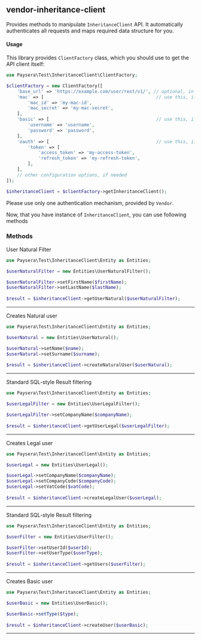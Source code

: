 
## vendor-inheritance-client

Provides methods to manipulate `InheritanceClient` API.
It automatically authenticates all requests and maps required data structure for you.

#### Usage

This library provides `ClientFactory` class, which you should use to get the API client itself:

```php
use Paysera\Test\InheritanceClient\ClientFactory;

$clientFactory = new ClientFactory([
    'base_url' => 'https://example.com/user/rest/v1/', // optional, in case you need a custom one.
    'mac' => [                                          // use this, if API requires Mac authentication.
        'mac_id' => 'my-mac-id',
        'mac_secret' => 'my-mac-secret',
    ],
    'basic' => [                                        // use this, if API requires Basic authentication.
        'username' => 'username',
        'password' => 'password',
    ],
    'oauth' => [                                        // use this, if API requires OAuth v2 authentication.
        'token' => [
            'access_token' => 'my-access-token',
            'refresh_token' => 'my-refresh-token',
        ],
    ],
    // other configuration options, if needed
]);

$inheritanceClient = $clientFactory->getInheritanceClient();
```

Please use only one authentication mechanism, provided by `Vendor`.

Now, that you have instance of `InheritanceClient`, you can use following methods
### Methods

    
User Natural Filter


```php
use Paysera\Test\InheritanceClient\Entity as Entities;

$userNaturalFilter = new Entities\UserNaturalFilter();

$userNaturalFilter->setFirstName($firstName);
$userNaturalFilter->setLastName($lastName);
    
$result = $inheritanceClient->getUserNatural($userNaturalFilter);
```
---

Creates Natural user


```php
use Paysera\Test\InheritanceClient\Entity as Entities;

$userNatural = new Entities\UserNatural();

$userNatural->setName($name);
$userNatural->setSurname($surname);
    
$result = $inheritanceClient->createNaturalUser($userNatural);
```
---


Standard SQL-style Result filtering


```php
use Paysera\Test\InheritanceClient\Entity as Entities;

$userLegalFilter = new Entities\UserLegalFilter();

$userLegalFilter->setCompanyName($companyName);
    
$result = $inheritanceClient->getUserLegal($userLegalFilter);
```
---

Creates Legal user


```php
use Paysera\Test\InheritanceClient\Entity as Entities;

$userLegal = new Entities\UserLegal();

$userLegal->setCompanyName($companyName);
$userLegal->setCompanyCode($companyCode);
$userLegal->setVatCode($vatCode);
    
$result = $inheritanceClient->createLegalUser($userLegal);
```
---


Standard SQL-style Result filtering


```php
use Paysera\Test\InheritanceClient\Entity as Entities;

$userFilter = new Entities\UserFilter();

$userFilter->setUserId($userId);
$userFilter->setUserType($userType);
    
$result = $inheritanceClient->getUsers($userFilter);
```
---

Creates Basic user


```php
use Paysera\Test\InheritanceClient\Entity as Entities;

$userBasic = new Entities\UserBasic();

$userBasic->setType($type);
    
$result = $inheritanceClient->createUser($userBasic);
```
---

